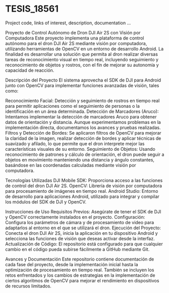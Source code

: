 # TESIS_18561
Project code, links of interest, description, documentation ...

Proyecto de Control Autónomo de Dron DJI Air 2S con Visión por Computadora Este proyecto implementa una plataforma de control autónomo para el dron DJI Air 2S mediante visión por computadora, utilizando herramientas de OpenCV en un entorno de desarrollo Android. La finalidad es desarrollar una solución que permita al dron realizar diversas tareas de reconocimiento visual en tiempo real, incluyendo seguimiento y reconocimiento de objetos y rostros, con el fin de mejorar su autonomía y capacidad de reacción.

Descripción del Proyecto El sistema aprovecha el SDK de DJI para Android junto con OpenCV para implementar funciones avanzadas de visión, tales como:

Reconocimiento Facial: Detección y seguimiento de rostros en tiempo real para permitir aplicaciones como el seguimiento de personas o la identificación en un área determinada. Detección de Marcadores (Aruco): Intentamos implementar la detección de marcadores Aruco para obtener datos de orientación y distancia. Aunque experimentamos problemas en la implementación directa, documentamos los avances y pruebas realizadas. Filtros y Detección de Bordes: Se aplicaron filtros de OpenCV para mejorar la claridad de la imagen, realizar detección de bordes y aplicar técnicas de suavizado y afilado, lo que permite que el dron interprete mejor las características visuales de su entorno. Seguimiento de Objetos: Usando reconocimiento de patrones y cálculo de orientación, el dron puede seguir a objetos en movimiento manteniendo una distancia y ángulo constantes, basándose en las coordenadas calculadas mediante visión por computadora.

Tecnologías Utilizadas DJI Mobile SDK: Proporciona acceso a las funciones de control del dron DJI Air 2S. OpenCV: Librería de visión por computadora para procesamiento de imágenes en tiempo real. Android Studio: Entorno de desarrollo para aplicaciones Android, utilizado para integrar y compilar los módulos del SDK de DJI y OpenCV.

Instrucciones de Uso Requisitos Previos: Asegúrate de tener el SDK de DJI y OpenCV correctamente instalados en el proyecto. Configuración: Configura los parámetros de cámara y de procesamiento de video para adaptarlos al entorno en el que se utilizará el dron. Ejecución del Proyecto: Conecta el dron DJI Air 2S, inicia la aplicación en tu dispositivo Android y selecciona las funciones de visión que deseas activar desde la interfaz. Actualización de Código: El repositorio está configurado para que cualquier cambio en el código pueda subirse fácilmente a GitHub mediante Git.

Avances y Documentación Este repositorio contiene documentación de cada fase del proyecto, desde la implementación inicial hasta la optimización de procesamiento en tiempo real. También se incluyen los retos enfrentados y los cambios de estrategias en la implementación de ciertos algoritmos de OpenCV para mejorar el rendimiento en dispositivos de recursos limitados.
